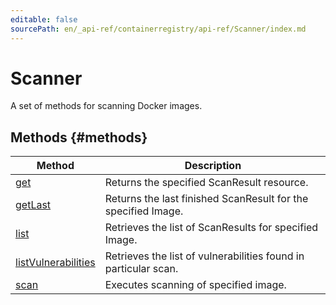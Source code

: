 ```yaml
---
editable: false
sourcePath: en/_api-ref/containerregistry/api-ref/Scanner/index.md
---
```



# Scanner
A set of methods for scanning Docker images.

## Methods {#methods}
Method | Description
--- | ---
[get](get.md) | Returns the specified ScanResult resource.
[getLast](getLast.md) | Returns the last finished ScanResult for the specified Image.
[list](list.md) | Retrieves the list of ScanResults for specified Image.
[listVulnerabilities](listVulnerabilities.md) | Retrieves the list of vulnerabilities found in particular scan.
[scan](scan.md) | Executes scanning of specified image.